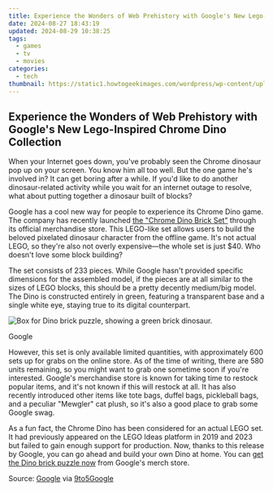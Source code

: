 ```yaml
---
title: Experience the Wonders of Web Prehistory with Google's New Lego-Inspired Chrome Dino Collection
date: 2024-08-27 18:43:19
updated: 2024-08-29 10:38:25
tags:
  - games
  - tv
  - movies
categories:
  - tech
thumbnail: https://static1.howtogeekimages.com/wordpress/wp-content/uploads/2024/06/dino.jpg
---
```


## Experience the Wonders of Web Prehistory with Google's New Lego-Inspired Chrome Dino Collection

When your Internet goes down, you've probably seen the Chrome dinosaur pop up on your screen. You know him all too well. But the one game he's involved in? It can get boring after a while. If you'd like to do another dinosaur-related activity while you wait for an internet outage to resolve, what about putting together a dinosaur built of blocks?

 Google has a cool new way for people to experience its Chrome Dino game. The company has recently launched [the "Chrome Dino Brick Set"](https://shop.merch.google/product/lifestyle/chrome-dino-brick-set-ggoegfnh228499?itemListName=Category) through its official merchandise store. This LEGO-like set allows users to build the beloved pixelated dinosaur character from the offline game. It's not actual LEGO, so they're also not overly expensive—the whole set is just $40\. Who doesn't love some block building?

 The set consists of 233 pieces. While Google hasn't provided specific dimensions for the assembled model, if the pieces are at all similar to the sizes of LEGO blocks, this should be a pretty decently medium/big model. The Dino is constructed entirely in green, featuring a transparent base and a single white eye, staying true to its digital counterpart.

![Box for Dino brick puzzle, showing a green brick dinosaur.](https://static1.howtogeekimages.com/wordpress/wp-content/uploads/2024/06/google-dino-lego.jpg) 

Google 

 However, this set is only available limited quantities, with approximately 600 sets up for grabs on the online store. As of the time of writing, there are 580 units remaining, so you might want to grab one sometime soon if you're interested. Google's merchandise store is known for taking time to restock popular items, and it's not known if this will restock at all. It has also recently introduced other items like tote bags, duffel bags, pickleball bags, and a peculiar "Mewgler" cat plush, so it's also a good place to grab some Google swag.

 As a fun fact, the Chrome Dino has been considered for an actual LEGO set. It had previously appeared on the LEGO Ideas platform in 2019 and 2023 but failed to gain enough support for production. Now, thanks to this release by Google, you can go ahead and build your own Dino at home. You can [get the Dino brick puzzle now](https://shop.merch.google/product/lifestyle/chrome-dino-brick-set-ggoegfnh228499?itemListName=Category) from Google's merch store.

 Source: [Google](https://shop.merch.google/product/lifestyle/chrome-dino-brick-set-ggoegfnh228499?itemListName=Category) via [9to5Google](https://9to5google.com/2024/06/20/chrome-dino-lego/)

<ins class="adsbygoogle"
     style="display:block"
     data-ad-format="autorelaxed"
     data-ad-client="ca-pub-7571918770474297"
     data-ad-slot="1223367746"></ins>



<ins class="adsbygoogle"
     style="display:block"
     data-ad-client="ca-pub-7571918770474297"
     data-ad-slot="8358498916"
     data-ad-format="auto"
     data-full-width-responsive="true"></ins>
